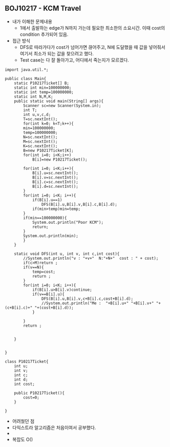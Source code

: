 ## BOJ10217 - KCM Travel

- 내가 이해한 문제내용
  - 1에서 출발하는 edge가 N까지 가는데 필요한 최소한의 소요시간. 이때 cost의 condition 추가되어 있음.
- 접근 방식
  - DFS로 따라가다가 cost가 넘어가면 끊어주고, N에 도달했을 때 값을 넣어줘서 여기서 최소가 되는 값을 찾으려고 했다.
  - Test case는 다 잘 돌아가고, 어디에서 죽는지가 모르겠다. 
~~~
import java.util.*;

public class Main{
	static P10217Ticket[] B;
	static int min=100000000;
	static int temp=100000000;
	static int N,M,K;
	public static void main(String[] args){
		Scanner sc=new Scanner(System.in);
		int T;
		int u,v,c,d;
		T=sc.nextInt();
		for(int k=0; k<T;k++){
		min=100000000;
		temp=100000000;
		N=sc.nextInt();	
		M=sc.nextInt();	
		K=sc.nextInt();	
		B=new P10217Ticket[K];
		for(int i=0; i<K;i++)
			B[i]=new P10217Ticket();

		for(int i=0; i<K;i++){
			B[i].u=sc.nextInt();
			B[i].v=sc.nextInt();
			B[i].c=sc.nextInt();
			B[i].d=sc.nextInt();
		}	
		for(int i=0; i<K; i++){
			if(B[i].u==1)
				DFS(B[i].u,B[i].v,B[i].c,B[i].d);
			if(min>temp)min=temp;
		}
		if(min==100000000){
			System.out.println("Poor KCM");
			return;	
		}
		System.out.println(min);
		}
	}

	static void DFS(int u, int v, int c,int cost){	
		//System.out.println("v : "+v+"  N:"+N+"  cost : " + cost);
		if(c>M)return ;
		if(v==N){
			temp=cost;
			return ;
		}
		for(int i=0; i<K; i++){
			if(B[i].u>B[i].v)continue;
			if(v==B[i].u){
				DFS(B[i].u,B[i].v,c+B[i].c,cost+B[i].d);
				//System.out.println("Me :  "+B[i].u+" "+B[i].v+" "+(c+B[i].c)+" "+(cost+B[i].d));
			}
		
		}
		return ;
	
	
	} 


}

class P10217Ticket{
	int u;
	int v;
	int c;
	int d;
	int cost;

	public P10217Ticket(){
		cost=0;
	}

}
~~~
- 어려웠던 점
 - 다익스트라 알고리즘은 처음이여서 공부했다.
 - 
- 복잡도
  O()


